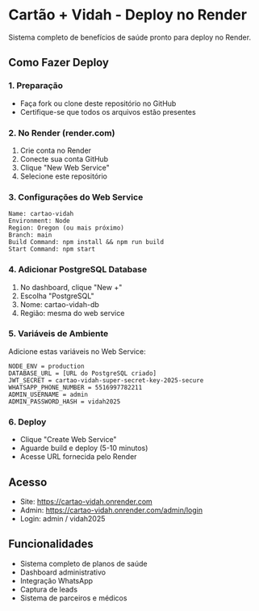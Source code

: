 # Cartão + Vidah - Deploy no Render

Sistema completo de benefícios de saúde pronto para deploy no Render.

## Como Fazer Deploy

### 1. Preparação
- Faça fork ou clone deste repositório no GitHub
- Certifique-se que todos os arquivos estão presentes

### 2. No Render (render.com)
1. Crie conta no Render
2. Conecte sua conta GitHub
3. Clique "New Web Service"
4. Selecione este repositório

### 3. Configurações do Web Service
```
Name: cartao-vidah
Environment: Node
Region: Oregon (ou mais próximo)
Branch: main
Build Command: npm install && npm run build
Start Command: npm start
```

### 4. Adicionar PostgreSQL Database
1. No dashboard, clique "New +"
2. Escolha "PostgreSQL"
3. Nome: cartao-vidah-db
4. Região: mesma do web service

### 5. Variáveis de Ambiente
Adicione estas variáveis no Web Service:
```
NODE_ENV = production
DATABASE_URL = [URL do PostgreSQL criado]
JWT_SECRET = cartao-vidah-super-secret-key-2025-secure
WHATSAPP_PHONE_NUMBER = 5516997782211
ADMIN_USERNAME = admin
ADMIN_PASSWORD_HASH = vidah2025
```

### 6. Deploy
- Clique "Create Web Service"
- Aguarde build e deploy (5-10 minutos)
- Acesse URL fornecida pelo Render

## Acesso
- Site: https://cartao-vidah.onrender.com
- Admin: https://cartao-vidah.onrender.com/admin/login
- Login: admin / vidah2025

## Funcionalidades
- Sistema completo de planos de saúde
- Dashboard administrativo
- Integração WhatsApp
- Captura de leads
- Sistema de parceiros e médicos